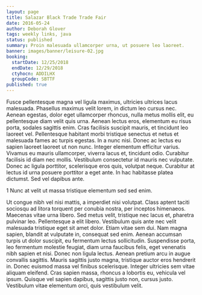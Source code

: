 ```yaml
---
layout: page
title: Salazar Black Trade Trade Fair
date: 2016-05-24
author: Deborah Glover
tags: weekly links, java
status: published
summary: Proin malesuada ullamcorper urna, ut posuere leo laoreet.
banner: images/banner/leisure-02.jpg
booking:
  startDate: 12/25/2018
  endDate: 12/29/2018
  ctyhocn: ADDILHX
  groupCode: SBTTF
published: true
---
```

Fusce pellentesque magna vel ligula maximus, ultricies ultrices lacus malesuada. Phasellus maximus velit lorem, in dictum leo cursus nec. Aenean egestas, dolor eget ullamcorper rhoncus, nulla metus mollis elit, eu pellentesque diam velit quis urna. Aenean lectus eros, elementum eu risus porta, sodales sagittis enim. Cras facilisis suscipit mauris, et tincidunt leo laoreet vel. Pellentesque habitant morbi tristique senectus et netus et malesuada fames ac turpis egestas. In a nunc nisi. Donec ac lectus eu sapien laoreet laoreet ut non nunc. Integer elementum efficitur varius. Vivamus eu mauris ullamcorper, viverra lacus et, tincidunt odio. Curabitur facilisis id diam nec mollis. Vestibulum consectetur id mauris nec vulputate. Donec ac ligula porttitor, scelerisque eros quis, volutpat neque. Curabitur at lectus id urna posuere porttitor a eget ante. In hac habitasse platea dictumst. Sed vel dapibus ante.

1 Nunc at velit ut massa tristique elementum sed sed enim.

Ut congue nibh vel nisi mattis, a imperdiet nisi volutpat. Class aptent taciti sociosqu ad litora torquent per conubia nostra, per inceptos himenaeos. Maecenas vitae urna libero. Sed metus velit, tristique nec lacus et, pharetra pulvinar leo. Pellentesque a elit libero. Vestibulum quis ante nec velit malesuada tristique eget sit amet dolor. Etiam vitae sem dui. Nam magna sapien, blandit at vulputate in, consequat sed enim. Aenean accumsan turpis ut dolor suscipit, eu fermentum lectus sollicitudin. Suspendisse porta, leo fermentum molestie feugiat, diam urna faucibus felis, eget venenatis nibh sapien et nisi.
Donec non ligula lectus. Aenean pretium arcu in augue convallis sagittis. Mauris sagittis justo magna, tristique auctor eros hendrerit in. Donec euismod massa vel finibus scelerisque. Integer ultricies sem vitae aliquam eleifend. Cras sapien massa, rhoncus a lobortis eu, vehicula vel ipsum. Quisque vel sapien dapibus, sagittis justo non, cursus justo. Vestibulum vitae elementum orci, quis vestibulum velit.

